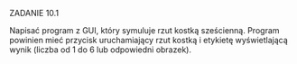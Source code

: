 ZADANIE 10.1

Napisać program z GUI, który symuluje rzut kostką sześcienną. Program powinien mieć przycisk uruchamiający rzut kostką i etykietę wyświetlającą wynik (liczba od 1 do 6 lub odpowiedni obrazek).